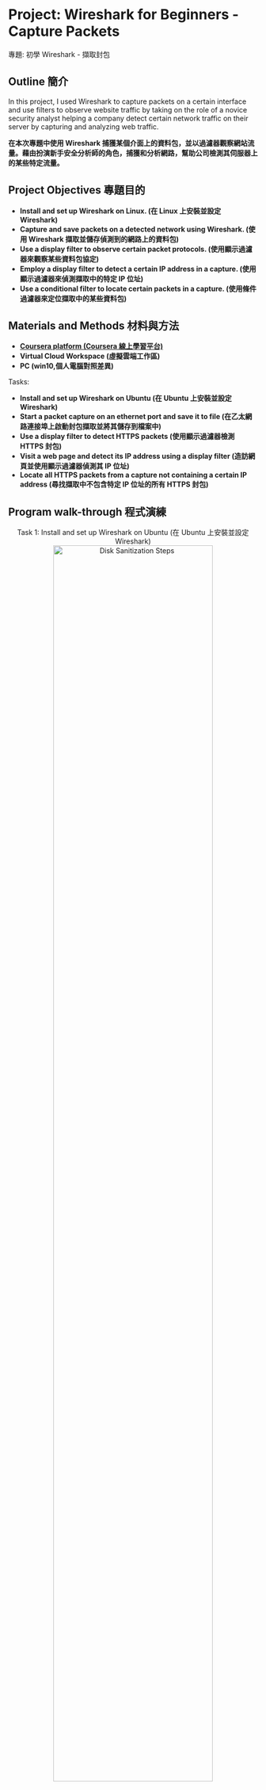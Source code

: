 <h1>Project: Wireshark for Beginners - Capture Packets</h1>
專題: 初學 Wireshark - 擷取封包


<h2>Outline 簡介</h2>
In this project, I used Wireshark to capture packets on a certain interface and use filters to observe website traffic by taking on the role of a novice security analyst helping a company detect certain network traffic on their server by capturing and analyzing web traffic.

<b>在本次專題中使用 Wireshark 捕獲某個介面上的資料包，並以過濾器觀察網站流量。藉由扮演新手安全分析師的角色，捕獲和分析網路，幫助公司檢測其伺服器上的某些特定流量。</b>
<br />


<h2>Project Objectives 專題目的</h2>

- <b>Install and set up Wireshark on Linux. (在 Linux 上安裝並設定 Wireshark)</b>
- <b>Capture and save packets on a detected network using Wireshark. (使用 Wireshark 擷取並儲存偵測到的網路上的資料包)</b> 
- <b>Use a display filter to observe certain packet protocols. (使用顯示過濾器來觀察某些資料包協定)</b> 
- <b>Employ a display filter to detect a certain IP address in a capture. (使用顯示過濾器來偵測擷取中的特定 IP 位址)</b> 
- <b>Use a conditional filter to locate certain packets in a capture. (使用條件過濾器來定位擷取中的某些資料包)</b> 

<h2>Materials and Methods 材料與方法</h2>

- <b>[Coursera platform (Coursera 線上學習平台)](https://www.coursera.org/projects/wireshark-for-beginners-capture-packets)</b> 
- <b>Virtual Cloud Workspace (虛擬雲端工作區)</b>
- <b>PC (win10,個人電腦對照差異)</b>

Tasks:
- <b>Install and set up Wireshark on Ubuntu (在 Ubuntu 上安裝並設定 Wireshark)</b>
- <b>Start a packet capture on an ethernet port and save it to file (在乙太網路連接埠上啟動封包擷取並將其儲存到檔案中)</b>
- <b>Use a display filter to detect HTTPS packets (使用顯示過濾器檢測 HTTPS 封包)</b>
- <b>Visit a web page and detect its IP address using a display filter (造訪網頁並使用顯示過濾器偵測其 IP 位址)</b>
- <b>Locate all HTTPS packets from a capture not containing a certain IP address (尋找擷取中不包含特定 IP 位址的所有 HTTPS 封包)</b>

<h2>Program walk-through 程式演練</h2>

<p align="center">
Task 1: Install and set up Wireshark on Ubuntu (在 Ubuntu 上安裝並設定 Wireshark) <br/>
<img src="https://i.imgur.com/NXBzFip.jpeg" height="80%" width="80%" alt="Disk Sanitization Steps"/>
<br />
<br />
Task 2: Start a packet capture on an ethernet port and save it to file (在乙太網路連接埠上啟動封包擷取並將其儲存到檔案中)  <br/>
<img src="https://i.imgur.com/wQ1eb8n.jpeg" height="80%" width="80%" alt="Disk Sanitization Steps"/>
<br />
<br />
Task 3: Use a display filter to detect HTTPS packets (使用顯示過濾器檢測 HTTPS 封包) <br/>
<img src="https://i.imgur.com/ftcogGB.jpeg" height="80%" width="80%" alt="Disk Sanitization Steps"/>
<br />
<br />
Task 4: Visit a web page and detect its IP address using a display filter (造訪網頁並使用顯示過濾器偵測其 IP 位址) <br/>
<img src="https://i.imgur.com/1NwFWYB.jpeg" height="80%" width="80%" alt="Disk Sanitization Steps"/>
<br />
<br />
Task 5: Locate all HTTPS packets from a capture not containing a certain IP address (尋找擷取中不包含特定 IP 位址的所有 HTTPS 封包) <br/>
<img src="https://i.imgur.com/budqLQX.jpeg" height="80%" width="80%" alt="Disk Sanitization Steps"/>
<br />

<!--
 ```diff
- text in red
+ text in green
! text in orange
# text in gray
@@ text in purple (and bold)@@
```
--!>
